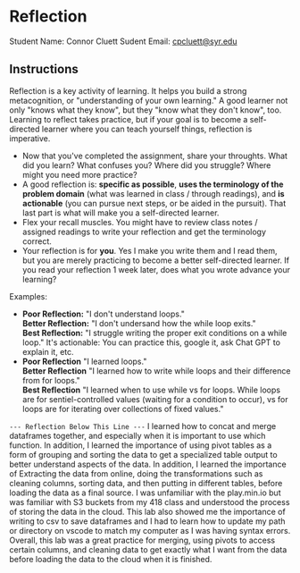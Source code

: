 # Reflection

Student Name:  Connor Cluett
Sudent Email:  cpcluett@syr.edu

## Instructions

Reflection is a key activity of learning. It helps you build a strong metacognition, or "understanding of your own learning." A good learner not only "knows what they know", but they "know what they don't know", too. Learning to reflect takes practice, but if your goal is to become a self-directed learner where you can teach yourself things, reflection is imperative.

- Now that you've completed the assignment, share your throughts. What did you learn? What confuses you? Where did you struggle? Where might you need more practice?
- A good reflection is: **specific as possible**,  **uses the terminology of the problem domain** (what was learned in class / through readings), and **is actionable** (you can pursue next steps, or be aided in the pursuit). That last part is what will make you a self-directed learner.
- Flex your recall muscles. You might have to review class notes / assigned readings to write your reflection and get the terminology correct.
- Your reflection is for **you**. Yes I make you write them and I read them, but you are merely practicing to become a better self-directed learner. If you read your reflection 1 week later, does what you wrote advance your learning?

Examples:

- **Poor Reflection:**  "I don't understand loops."   
**Better Reflection:** "I don't undersand how the while loop exits."   
**Best Reflection:** "I struggle writing the proper exit conditions on a while loop." It's actionable: You can practice this, google it, ask Chat GPT to explain it, etc. 
-  **Poor Reflection** "I learned loops."   
**Better Reflection** "I learned how to write while loops and their difference from for loops."   
**Best Reflection** "I learned when to use while vs for loops. While loops are for sentiel-controlled values (waiting for a condition to occur), vs for loops are for iterating over collections of fixed values."

`--- Reflection Below This Line ---`
I learned how to concat and merge dataframes together, and especially when it is important to use which function. In addition, I learned the importance of using pivot tables as a form of grouping and sorting the data to get a specialized table output to better understand aspects of the data. In addition, I learned the importance of Extracting the data from online, doing the transformations such as cleaning columns, sorting data, and then putting in different tables, before loading the data as a final source. I was unfamiliar with the play.min.io but was familiar with S3 buckets from my 418 class and understood the process of storing the data in the cloud. This lab also showed me the importance of writing to csv to save dataframes and I had to learn how to update my path or directory on vscode to match my computer as I was having syntax errors. Overall, this lab was a great practice for merging, using pivots to access certain columns, and cleaning data to get exactly what I want from the data before loading the data to the cloud when it is finished. 
